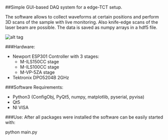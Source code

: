 ##Simple GUI-based DAQ system for a edge-TCT setup.

The software allows to collect waveforms at certain positions and perform 3D scans of the sample with live monitoring. Also knife-edge scans of the laser beam are possible. The data is saved as numpy arrays in a hdf5 file.

![alt tag](https://cloud.githubusercontent.com/assets/8195877/23722333/33c5fa5c-0445-11e7-8660-1230e6dc0408.png)

###Hardware:
- Newport ESP301 Controller with 3 stages:
	- M-ILS150CC stage
	- M-ILS100CC stage
	- M-VP-5ZA stage
- Tektronix DPO5204B 2GHz

###Software Requirements:
- Python3 (ConfigObj, PyQt5, numpy, matplotlib, pyserial, pyvisa)
- Qt5
- NI VISA

###Use:
After all packages were installed the software can be easily started with:

python main.py







